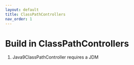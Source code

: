 ```yaml
---
layout: default
title: ClassPathControllers
nav_order: 1
---
```

# Build in ClassPathControllers
1. Java9ClassPathController requires a JDM